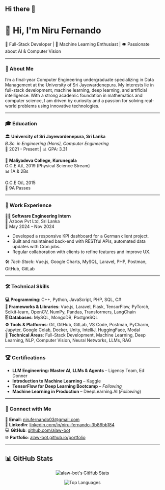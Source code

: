 ## Hi there 👋
# 👋 Hi, I'm Niru Fernando
🚀 Full-Stack Developer | 🤖 Machine Learning Enthusiast | 👁️ Passionate about AI & Computer Vision

---

### 🎯 About Me

I’m a final-year Computer Engineering undergraduate specializing in Data Management at the University of Sri Jayewardenepura. My interests lie in full-stack development, machine learning, deep learning, and artificial intelligence. With a strong academic foundation in mathematics and computer science, I am driven by curiosity and a passion for solving real-world problems using innovative technologies.

---

### 🎓 Education

🏛️ **University of Sri Jayewardenepura, Sri Lanka**  
*B.Sc. in Engineering (Hons), Computer Engineering*  
📅 2021 - Present | 📊 GPA: 3.31  

🏫 **Maliyadeva College, Kurunegala**  
G.C.E A/L 2019 (Physical Science Stream)  
📊 1A & 2Bs  

G.C.E O/L 2015  
🏅 9A Passes

---

### 💼 Work Experience

👩‍💻 **Software Engineering Intern**  
📍 Azbow Pvt Ltd, Sri Lanka  
📅 May 2024 – Nov 2024  
- Developed a responsive KPI dashboard for a German client project.  
- Built and maintained back-end with RESTful APIs, automated data updates with Cron jobs.  
- Regular collaboration with clients to refine features and improve UX.

🛠️ *Tech Stack*: Vue.js, Google Charts, MySQL, Laravel, PHP, Postman, GitHub, GitLab

---


### 🛠️ Technical Skills

**💻 Programming**: C++, Python, JavaScript, PHP, SQL, C#  
**🔧 Frameworks & Libraries**: Vue.js, Laravel, Flask, TensorFlow, PyTorch, Scikit-learn, OpenCV, NumPy, Pandas, Transformers, LangChain  
**🗄️ Databases**: MySQL, MongoDB, PostgreSQL  
**⚙️ Tools & Platforms**: Git, GitHub, GitLab, VS Code, Postman, PyCharm, Jupyter, Google Colab, Docker, Unity, IntelliJ, HuggingFace, Modal  
**🔬 Technical Areas**: Full-Stack Development, Machine Learning, Deep Learning, NLP, Computer Vision, Neural Networks, LLMs, RAG

---

### 🏆 Certifications

- **LLM Engineering: Master AI, LLMs & Agents** – Ligency Team, Ed Donner  
- **Introduction to Machine Learning** – Kaggle  
- **TensorFlow for Deep Learning Bootcamp** – *Following*  
- **Machine Learning in Production** – DeepLearning.AI (*Following*)

---

### 🔗 Connect with Me

📧 **Email**: [nirufernando03@gmail.com](mailto:nirufernando03@gmail.com)  
🔗 **LinkedIn**: [linkedin.com/in/niru-fernando-3b86bb184](https://www.linkedin.com/in/niru-fernando-3b86bb184/)  
💻 **GitHub**: [github.com/alaw-bot](https://github.com/alaw-bot)  
🌐 **Portfolio**: [alaw-bot.github.io/portfolio](https://alaw-bot.github.io/portfolio)

---
## 📊 GitHub Stats

<p align="center">
  <img src="https://github-readme-stats.vercel.app/api?username=alaw-bot&show_icons=true&theme=radical" alt="alaw-bot's GitHub Stats" />
</p>

<p align="center">
  <img src="https://github-readme-stats.vercel.app/api/top-langs/?username=alaw-bot&layout=compact&theme=radical" alt="Top Languages" />
</p>


